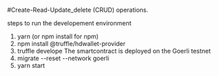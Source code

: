 #Create-Read-Update_delete (CRUD) operations.

steps to run the developement environment 
1) yarn (or npm install for npm) 
2) npm install @truffle/hdwallet-provider
3) truffle develope
    The smartcontract is deployed on the Goerli testnet
4) migrate --reset --network goerli
5) yarn start
